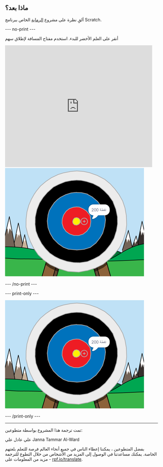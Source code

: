 ## ماذا بعد؟

ألقِ نظرة على مشروع [الرماية](https://projects.raspberrypi.org/ar-SA/projects/archery) الخاص ببرنامج Scratch.

--- no-print ---

أنقر على العلم الأخضر للبدء. استخدم مفتاح المسافة لإطلاق سهم

<div class="scratch-preview">
  <iframe allowtransparency="true" width="485" height="402" src="https://scratch.mit.edu/projects/embed/382055496/?autostart=false" frameborder="0" scrolling="no"></iframe>
  <img src="images/archery-final.png">
</div>

--- /no-print ---

--- print-only ---

![المشروع كامل](images/archery-final.png)

--- /print-only ---

***

تمت ترجمة هذا المشروع بواسطة متطوعين:

علي عادل علي
Janna Tammar Al-Ward

بفضل المتطوعين ، يمكننا إعطاء الناس في جميع أنحاء العالم فرصة للتعلم بلغتهم الخاصة. يمكنك مساعدتنا في الوصول إلى المزيد من الأشخاص من خلال التطوع للترجمة - مزيد من المعلومات على [rpf.io/translate](https://rpf.io/translate).